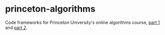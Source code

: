 # princeton-algorithms
Code frameworks for Princeton University's online algorithms course, [part 1](https://www.coursera.org/learn/algorithms-part1/home/welcome) and [part 2](https://www.coursera.org/learn/algorithms-part2/home/welcome).
